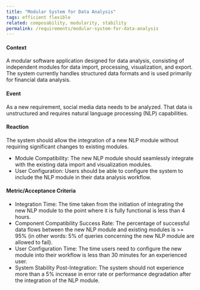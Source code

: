 ```yaml
---
title: "Modular System for Data Analysis"
tags: efficient flexible
related: composability, modularity, stability
permalink: /requirements/modular-system-for-data-analysis
---
```


<div class="quality-requirement" markdown="1">

#### Context

A modular software application designed for data analysis, consisting of independent modules for data import, processing, visualization, and export.
    The system currently handles structured data formats and is used primarily for financial data analysis.

#### Event
As a new requirement, social media data needs to be analyzed. 
That data is unstructured and requires natural language processing (NLP) capabilities.

#### Reaction
The system should allow the integration of a new NLP module without requiring significant changes to existing modules.

* Module Compatibility: The new NLP module should seamlessly integrate with the existing data import and visualization modules.
* User Configuration: Users should be able to configure the system to include the NLP module in their data analysis workflow.

#### Metric/Acceptance Criteria

* Integration Time: The time taken from the initiation of integrating the new NLP module to the point where it is fully functional is less than 4 hours.
* Component Compatibility Success Rate: The percentage of successful data flows between the new NLP module and existing modules is >= 95% (in other words: 5% of queries concerning the new NLP module are allowed to fail).
* User Configuration Time: The time users need to configure the new module into their workflow is less than 30 minutes for an experienced user.
* System Stability Post-Integration: The system should not experience more than a 5% increase in error rate or performance degradation after the integration of the NLP module.
 
</div><br>



